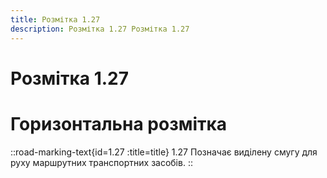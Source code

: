 ```yaml
---
title: Розмітка 1.27
description: Розмітка 1.27 Розмітка 1.27
---
```

# Розмітка 1.27
# Горизонтальна розмітка
::road-marking-text{id=1.27 :title=title}
1.27 Позначає виділену смугу для руху маршрутних транспортних засобів.
::